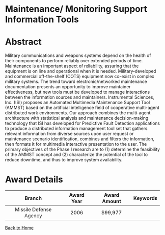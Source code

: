 
Maintenance/ Monitoring Support Information Tools
=================================================

# Abstract


Military communications and weapons systems depend on the health of their components to perform reliably over extended periods of time.  Maintenance is an important aspect of reliability, assuring that the equipment is on line and operational when it is needed.  Military-developed and commercial off-the-shelf (COTS) equipment now co-exist in complex military systems. The trend toward electronic/networked maintenance documentation presents an opportunity to improve maintainer effectiveness, but new tools must be developed to manage interactions between the information sources and maintainers.  Instrumental Sciences, Inc. (ISI) proposes an Automated Multimedia Maintenance Support Tool (AMMST) based on the artificial intelligence field of cooperative multi-agent distributed work environments.  Our approach combines the multi-agent architecture with statistical analysis and maintenance decision-making technology that ISI has developed for Predictive Fault Detection applications to produce a distributed information management tool set that gathers relevant information from diverse sources upon user request or maintenance scenario identification, combines and filters the information, then formats it for multimedia interactive presentation to the user.  The primary objectives of the Phase I research are to (1) determine the feasibility of the AMMST concept and (2) characterize the potential of the tool to reduce downtime, and thus to improve system availability.  

# Award Details

|Branch|Award Year|Award Amount|Keywords|
| :---: | :---: | :---: | :---: |
|Missile Defense Agency|2006|$99,977||
  
  


[Back to Home](https://github.com/chrischow/dod_sbir_awards#79)